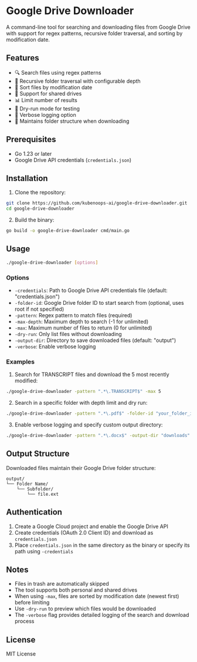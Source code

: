 # Google Drive Downloader

A command-line tool for searching and downloading files from Google Drive with support for regex patterns, recursive folder traversal, and sorting by modification date.

## Features

- 🔍 Search files using regex patterns
- 📁 Recursive folder traversal with configurable depth
- 📅 Sort files by modification date
- 🔄 Support for shared drives
- 📊 Limit number of results
- 🏃 Dry-run mode for testing
- 📝 Verbose logging option
- 📂 Maintains folder structure when downloading

## Prerequisites

- Go 1.23 or later
- Google Drive API credentials (`credentials.json`)

## Installation

1. Clone the repository:
```bash
git clone https://github.com/kubenoops-ai/google-drive-downloader.git
cd google-drive-downloader
```

2. Build the binary:
```bash
go build -o google-drive-downloader cmd/main.go
```

## Usage

```bash
./google-drive-downloader [options]
```

### Options

- `-credentials`: Path to Google Drive API credentials file (default: "credentials.json")
- `-folder-id`: Google Drive folder ID to start search from (optional, uses root if not specified)
- `-pattern`: Regex pattern to match files (required)
- `-max-depth`: Maximum depth to search (-1 for unlimited)
- `-max`: Maximum number of files to return (0 for unlimited)
- `-dry-run`: Only list files without downloading
- `-output-dir`: Directory to save downloaded files (default: "output")
- `-verbose`: Enable verbose logging

### Examples

1. Search for TRANSCRIPT files and download the 5 most recently modified:
```bash
./google-drive-downloader -pattern ".*\.TRANSCRIPT$" -max 5
```

2. Search in a specific folder with depth limit and dry run:
```bash
./google-drive-downloader -pattern ".*\.pdf$" -folder-id "your_folder_id" -max-depth 3 -dry-run
```

3. Enable verbose logging and specify custom output directory:
```bash
./google-drive-downloader -pattern ".*\.docx$" -output-dir "downloads" -verbose
```

## Output Structure

Downloaded files maintain their Google Drive folder structure:
```
output/
└── Folder Name/
    └── Subfolder/
        └── file.ext
```

## Authentication

1. Create a Google Cloud project and enable the Google Drive API
2. Create credentials (OAuth 2.0 Client ID) and download as `credentials.json`
3. Place `credentials.json` in the same directory as the binary or specify its path using `-credentials`

## Notes

- Files in trash are automatically skipped
- The tool supports both personal and shared drives
- When using `-max`, files are sorted by modification date (newest first) before limiting
- Use `-dry-run` to preview which files would be downloaded
- The `-verbose` flag provides detailed logging of the search and download process

## License

MIT License 